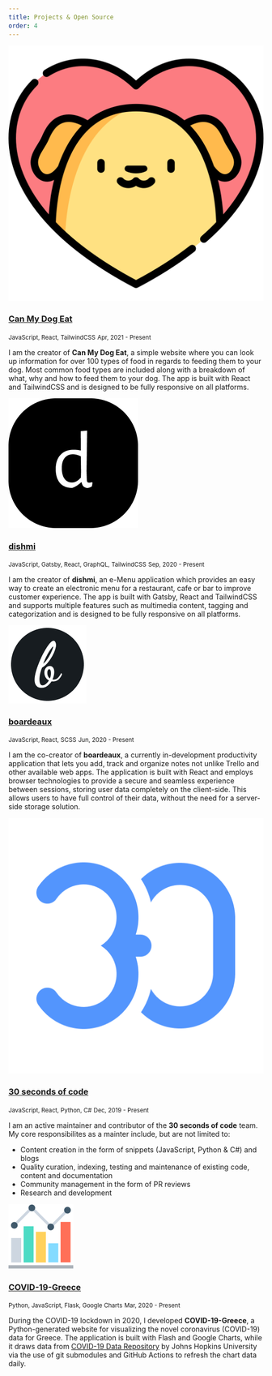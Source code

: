 ```yaml
---
title: Projects & Open Source
order: 4
---
```


<div class="flex mt-4">
  <div class="w-20 flex-grow-0 flex-shrink-0 media-col pt-2"><img src="./dog.png" /></div>
  <div>
  <h3 class="text-2xl"><a href="https://canmydogeat.netlify.app/" target="_blank">Can My Dog Eat</a></h3>
  <small class="text-xs block text-gray-700">JavaScript, React, TailwindCSS</small>
  <small class="text-xs block text-gray-700 mb-4">Apr, 2021 - Present</small>
  </div>  
</div>

I am the creator of **Can My Dog Eat**, a simple website where you can look up information for over 100 types of food in regards to feeding them to your dog. Most common food types are included along with a breakdown of what, why and how to feed them to your dog. The app is built with React and TailwindCSS and is designed to be fully responsive on all platforms.

<div class="flex mt-4">
  <div class="w-20 flex-grow-0 flex-shrink-0 media-col pt-2"><img src="./dishmi.png" /></div>
  <div>
  <h3 class="text-2xl"><a href="https://github.com/Trinityyi/dishmi" target="_blank">dishmi</a></h3>
  <small class="text-xs block text-gray-700">JavaScript, Gatsby, React, GraphQL, TailwindCSS</small>
  <small class="text-xs block text-gray-700 mb-4">Sep, 2020 - Present</small>
  </div>  
</div>

I am the creator of **dishmi**, an e-Menu application which provides an easy way to create an electronic menu for a restaurant, cafe or bar to improve customer experience. The app is built with Gatsby, React and TailwindCSS and supports multiple features such as multimedia content, tagging and categorization and is designed to be fully responsive on all platforms.

<div class="flex mt-12">
  <div class="w-20 flex-grow-0 flex-shrink-0 media-col pt-2"><img src="./boardeaux.png" /></div>
  <div>
  <h3 class="text-2xl"><a href="https://github.com/Trinityyi/boardeaux" target="_blank">boardeaux</a></h3>
  <small class="text-xs block text-gray-700">JavaScript, React, SCSS</small>
  <small class="text-xs block text-gray-700 mb-4">Jun, 2020 - Present</small>
  </div>  
</div>

I am the co-creator of **boardeaux**, a currently in-development productivity application that lets you add, track and organize notes not unlike Trello and other available web apps. The application is built with React and employs browser technologies to provide a secure and seamless experience between sessions, storing user data completely on the client-side. This allows users to have full control of their data, without the need for a server-side storage solution.

<div class="flex mt-12">
  <div class="w-20 flex-grow-0 flex-shrink-0 media-col pt-2"><img src="./30s-icon.png" /></div>
  <div>
  <h3 class="text-2xl"><a href="https://www.30secondsofcode.org/" target="_blank">30 seconds of code</a></h3>
  <small class="text-xs block text-gray-700">JavaScript, React, Python, C#</small>
  <small class="text-xs block text-gray-700 mb-4">Dec, 2019 - Present</small>
  </div>  
</div>

I am an active maintainer and contributor of the **30 seconds of code** team. My core responsibilites as a mainter include, but are not limited to:

- Content creation in the form of snippets (JavaScript, Python & C#) and blogs
- Quality curation, indexing, testing and maintenance of existing code, content and documentation
- Community management in the form of PR reviews
- Research and development

<div class="flex mt-12">
  <div class="w-20 flex-grow-0 flex-shrink-0 media-col pt-2"><img src="./bar-chart.png" /></div>
  <div>
  <h3 class="text-2xl"><a href="https://github.com/Trinityyi/COVID-19-Greece" target="_blank">COVID-19-Greece</a></h3>
  <small class="text-xs block text-gray-700">Python, JavaScript, Flask, Google Charts</small>
  <small class="text-xs block text-gray-700 mb-4">Mar, 2020 - Present</small>
  </div>  
</div>

During the COVID-19 lockdown in 2020, I developed **COVID-19-Greece**, a Python-generated website for visualizing the novel coronavirus (COVID-19) data for Greece. The application is built with Flash and Google Charts, while it draws data from [COVID-19 Data Repository](https://github.com/CSSEGISandData/COVID-19) by Johns Hopkins University via the use of git submodules and GitHub Actions to refresh the chart data daily.
